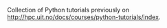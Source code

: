 Collection of Python tutorials previously on http://hpc.uit.no/docs/courses/python-tutorials/index.

